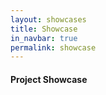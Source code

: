 ```yaml
---
layout: showcases
title: Showcase
in_navbar: true
permalink: showcase
---
```


#### Project Showcase
